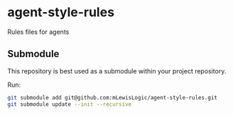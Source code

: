 # agent-style-rules

Rules files for agents

## Submodule

This repository is best used as a submodule within your project repository.

Run:

```bash
git submodule add git@github.com:mLewisLogic/agent-style-rules.git
git submodule update --init --recursive
```

